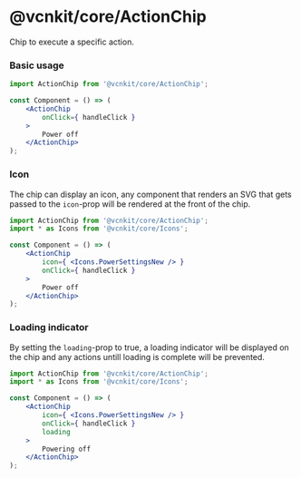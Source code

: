 # @vcnkit/core/ActionChip

Chip to execute a specific action.

### Basic usage

```jsx
import ActionChip from '@vcnkit/core/ActionChip';

const Component = () => (
    <ActionChip
        onClick={ handleClick }
    >
        Power off
    </ActionChip>
);
```

### Icon

The chip can display an icon, any component that renders an SVG that gets passed to the `icon`-prop will be rendered at the front of the chip.

```jsx
import ActionChip from '@vcnkit/core/ActionChip';
import * as Icons from '@vcnkit/core/Icons';

const Component = () => (
    <ActionChip
        icon={ <Icons.PowerSettingsNew /> }
        onClick={ handleClick }
    >
        Power off
    </ActionChip>
);
```

### Loading indicator

By setting the `loading`-prop to true, a loading indicator will be displayed on the chip and any actions untill loading is complete will be prevented.

```jsx
import ActionChip from '@vcnkit/core/ActionChip';
import * as Icons from '@vcnkit/core/Icons';

const Component = () => (
    <ActionChip
        icon={ <Icons.PowerSettingsNew /> }
        onClick={ handleClick }
        loading
    >
        Powering off
    </ActionChip>
);
```